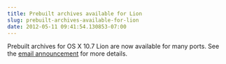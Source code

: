 ```yaml
---
title: Prebuilt archives available for Lion
slug: prebuilt-archives-available-for-lion
date: 2012-05-11 09:41:54.130853-07:00
---
```


Prebuilt archives for OS X 10.7 Lion are now available for many ports. See the [email announcement](https://lists.macosforge.org/pipermail/macports-announce/2012-May/000021.html) for more details.
